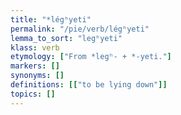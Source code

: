 ```yaml
---
title: "*légʰyeti"
permalink: "/pie/verb/légʰyeti"
lemma_to_sort: "legʰyeti"
klass: verb
etymology: ["From *legʰ- +‎ *-yeti."]
markers: []
synonyms: []
definitions: [["to be lying down"]]
topics: []
---
```


